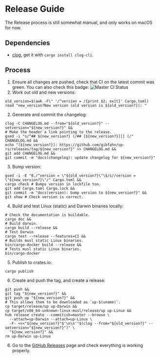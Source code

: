 # Release Guide

The Release process is still somewhat manual, and only works on macOS for now.

## Dependencies

- [clog][], get it with `cargo install clog-cli`.

## Process

1. Ensure all changes are pushed, check that CI on the latest commit was green.
  You can also check this badge: ![Master CI Status](https://github.com/gibfahn/up-rs/workflows/Rust/badge.svg)
2. Work out old and new versions:
  ```shell
  old_version=$(awk -F\" '/^version = /{print $2; exit}' Cargo.toml)
  read "new_version?New version (old version is ${old_version?}): "
  ```
2. Generate and commit the changelog:
  ```shell
  clog -C CHANGELOG.md --from="${old_version?}" --setversion="${new_version?}" &&
  # Make the header a link pointing to the release.
  gsed -i "s/^## ${new_version?} (/## [${new_version?}][] (/"  CHANGELOG.md &&
  echo "[${new_version?}]: https://github.com/gibfahn/up-rs/releases/tag/${new_version?}" >> CHANGELOG.md &&
  git add CHANGELOG.md &&
  git commit -m "docs(changelog): update changelog for ${new_version?}"
  ```
3. Bump version:
  ```shell
  gsed -i -E "0,/^version = \"${old_version?}\"\$/s//version = \"${new_version?}\"/" Cargo.toml &&
  cargo check # Bumps version in lockfile too.
  git add Cargo.toml Cargo.lock &&
  git commit -m "docs(version): bump version to ${new_version?}" &&
  git show # Check version is correct.
  ```
4. Build and test Linux (static) and Darwin binaries locally:
  ```shell
  # Check the documentation is buildable.
  cargo doc &&
  # Build darwin.
  cargo build --release &&
  # Test Darwin
  cargo test --release --features=CI &&
  # Builds musl static Linux binaries.
  bin/cargo-docker build --release &&
  # Tests musl static Linux binaries.
  bin/cargo-docker
  ```
5. Publish to crates.io:
  ```shell
  cargo publish
  ```
6. Create and push the tag, and create a release:
  ```shell
  git push &&
  git tag "${new_version?}" &&
  git push up "${new_version?}" &&
  # This allows them to be downloaded as `up-$(uname)`.
  cp target/release/up up-Darwin &&
  cp target/x86_64-unknown-linux-musl/release/up up-Linux &&
  hub release create --commitish=master --browse \
    --attach=up-Darwin --attach=up-Linux \
    -F- <<<"${new_version?}"$'\n\n'"$(clog --from="${old_version?}" --setversion="${new_version?}")" \
    "${new_version?}" &&
  rm up-Darwin up-Linux
  ```
6. Go to the [GitHub Releases][] page and check everything is working properly.

[CHANGELOG.md]: /CHANGELOG.md
[GitHub Releases]: https://github.com/gibfahn/up-rs/releases
[clog]: https://github.com/clog-tool/clog-cli
